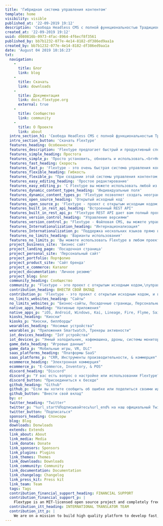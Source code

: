 ```yaml
---
title: 'Гибридная система управления контентом'
template: home
visibility: visible
published_at: '22-09-2019 19:12'
description: 'Свобода Headless CMS с полной функциональностью Традиционных CMS.'
created_at: '22-09-2019 19:12'
uuid: d080816b-0973-4fac-8964-4f6ecf8f3561
published_by: bb7b1232-077e-4e14-8182-df386ed9aa1a
created_by: bb7b1232-077e-4e14-8182-df386ed9aa1a
date: 'August 04 2019 10:16:23'
txt:
  navigation:
    - 
      title: Блог
      link: blog
    - 
      title: Скачать
      link: downloads
    - 
      title: Документация
      link: docs.flextype.org
      external: true
    - 
      title: Сообщество
      link: community
    - 
      title: О Проекте
      link: about
  intro_section_h1: 'Свобода Headless CMS с полной функциональностью Традиционных CMS.'
  intro_section_button: 'Скачать Flextype'
  features_heading: Особенности
  features_description: 'Flextype предлагает быстрый и продуктивный способ<br> создания и управлениями веб-сайтами.'
  features_simple_heading: Простота
  features_simple_p: 'Просто установить, обновить и использовать.<br>Не требуется специальной установки, просто скопируйте файлы на ваш сервер!'
  features_fast_heading: Скорость
  features_fast_p: 'Flextype - это очень быстрая система управления контентом благодаря элегантной архитектуре и встроенному умному кэшу.'
  features_flexible_heading: Гибкость
  features_flexible_p: "При создании этой системы управления контентом, мы сосредоточились на простоте и гибкости. Для этого мы создали простой, но мощный API."
  features_easy_editing_heading: 'Простое редактирование'
  features_easy_editing_p: 'С Flextype вы можете использовать любой из ваших любимых редакторов контента для создания контента или может использовать нашу великолепную %url_start%Админку%url_end%.'
  features_dynamic_content_types_heading: 'Индивидуальные поля'
  features_dynamic_content_types_p: 'Flextype позволяет создать неограниченное количество индивидуальных полей для любых из ваших записей.'
  features_open_source_heading: 'Открытый исходный код'
  features_open_source_p: 'Flextype - проект с открытым исходным кодом, основанный Сергеем Романенко и поддерживаемый Сообществом Flextype .<br>и опубликован под лицензией MIT<br>,'
  features_built_in_rest_api_heading: "Встроенный REST API"
  features_built_in_rest_api_p: "Flextype REST API дает вам полный программный контроль над управлением контентом."
  features_version_control_heading: "Управление версиями"
  features_version_control_p: "Flextype - Файловая CMS, вы можете управлять версиями всего контента с помощью GIT или любой другой системы контроля версий."
  features_Internationalization_heading: "Интернационализация"
  features_Internationalization_p: "Поддержка нескольких языков прямо в из коробки. Вы можете интегрировать ваш сайт разработанный на Flextype с любым облачным решением для управления локализацией, таким как Crowdin или Transifex."
  features_no_limits_heading: 'Варианты использования'
  features_no_limits_p: 'Вы можете использовать Flextype в любом проекте!'
  project_business_site: 'Бизнес сайт'
  project_landing_page: 'Посадочная страница'
  project_personal_site: 'Персональный сайт'
  project_portfolio: Портфолио
  project_product_site: 'Сайт бренда'
  project_e_commerce: Каталог
  project_documentation: 'Личное резюме'
  project_blog: Блог
  community_heading: Сообщество
  community_p: "Flextype - это проект с открытым исходным кодом,\nуправляемый сообществом и поддерживаемый сообществом!"
  contribution_heading: ВНЕСТИ СВОЙ ВКЛАД
  contribution_p: 'Flextype - это проект с открытым исходным кодом, и вклад сообщества важен для его роста и успеха.  Внести свой вклад в Flextype легко, и вы можете выделить столько времени, сколько захотите.'
  no_limits_websites_heading: "Сайты"
  no_limits_websites_p: "Бизнес-сайты, Посадочные страницы, Персональный сайт, Портфолио, Товары сайтов, Блоги и Веб-приложения"
  native_apps_heading: "Нативные приложения"
  native_apps_p: "iOS, Android, Windows, Kai, Lineage, Fire, Flyme, Sailfish, Tizen, Remix."
  kiosks_heading: "Киоски"
  kiosks_p: "Киоски, биллборды"
  wearables_heading: "Носимые устройства"
  wearables_p: "Приложения Smartwatch, Трекеры активности"
  iot_devices_heading: "IoY устройства"
  iot_devices_p: "Умный холодильник, кофемашина, дроны, системы мониторинга жизнедеятельности города."
  game_data_heading: "Игровые данные"
  game_data_p: "Мобильные игры, VR, DLC"
  saas_platforms_heading: "Платформы SaaS"
  saas_platforms_p: "CRM, Инструменты производительности, & коммерция"
  ecommerce_heading: "Электронная коммерция"
  ecommerce_p: "E-Commerce, Inventory, & POS"
  discord_heading: "Discord"
  discord_p: "У вас есть вопрос о настройке или использовании Flextype? Мы сделаем все возможное, чтобы помочь вам. Также здесь вы можете начать обсуждение разработки ядра, плагинов и тем."
  discord_button: "Присоединиться к беседе"
  github_heading: "Github"
  github_p: "Если вы хотите сообщить об ошибке или поделиться своими идеями, вы можете использовать %url_start%Flextype GitHub Issues tracker.%url_end%F"
  github_button: "Внести свой вклад"
  by: от
  twitter_heading: "Twitter"
  twitter_p: "%url_start%Подписывайтесь%url_end% на наш официальный Twitter чтобы получать в режиме реального времени новости о разработке и всех мероприятиях."
  twitter_button: "Подписаться"
  sponsors_heading: Спонсоры
  blog: Blog
  downloads: Donwloads
  extends: Extends
  link_about: About
  link_media: Media
  link_donate: Donate
  link_sponsors: Sponsors
  link_plugins: Plugins
  link_themes: Themes
  link_downloads: Downloads
  link_community: Community
  link_documentation: Documentation
  link_changelog: Changelog
  link_press_kit: Press kit
  link_team: Team
  tags: Tags
  contribution_financial_support_heading: FINANCIAL SUPPORT
  contribution_financial_support_p: |
    Flextype is an MIT-licensed open source project and completely free to use. However, the amount of effort needed to maintain and develop new features for the project is not sustainable without proper financial backing. <br><br> You can support it's ongoing development by being a project backer or a sponsor:<br><a class="invert" href="https://www.patreon.com/awilum">Become a backer or sponsor on Patreon</a>, <a class="invert" href="//flextype.org/en/one-time-donation">One-time donation via PayPal, QIWI, Sberbank, Yandex</a>, <a class="invert" href="//flextype.org/en/sponsors">Visit our Sponsors & Backers page</a>
  contribution_itt_heading: INTERNATIONAL TRANSLATOR TEAM
  contribution_itt_p: |
    We are on a mission to build high quality platform to develop fast, flexible, easier to manage websites with Flextype!<br><br>If you wish to participate in the translation of Flextype, please Join Flextype International Translator Team and start translating!<br><br>Our crowdin projects:<br> <a href="https://crowdin.com/project/flextype-plugin-admin" class="invert">Flextype Admin Panel Plugin</a>, <a href="https://crowdin.com/project/flextype-plugin-form-admin" class="invert">Flextype Form Admin Plugin</a>, <a href="https://crowdin.com/project/flextype-plugin-themes-admin" class="invert">Flextype Themes Admin Plugin</a>, <a href="https://crowdin.com/project/flextype-plugin-accounts-admin" class="invert">Flextype Accounts Plugin</a>, <a href="https://crowdin.com/project/flextype-plugin-accounts-admin" class="invert">Flextype Accounts Admin Plugin</a>, <a href="https://crowdin.com/project/flextype-website" class="invert">Flextype Website</a>, <a href="https://crowdin.com/project/flextype-documentation" class="invert">Flextype Documentation</a>
---
```


